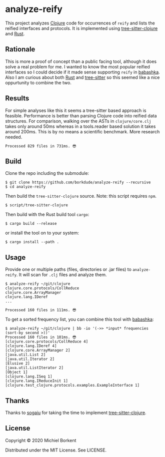 # analyze-reify

This project analyzes [Clojure](http://clojure.org/) code for occurrences of
`reify` and lists the reified interfaces and protocols. It is implemented using
[tree-sitter-clojure](https://github.com/sogaiu/tree-sitter-clojure) and
[Rust](https://www.rust-lang.org/).

## Rationale

This is more a proof of concept than a public facing tool, although it does
solve a real problem for me. I wanted to know the most popular reified
interfaces so I could decide if it made sense supporting `reify` in
[babashka](https://github.com/borkdude/babashka/). Also I am curious about both
[Rust](https://www.rust-lang.org/) and
[tree-sitter](https://github.com/tree-sitter/) so this seemed like a nice
oppurtunity to combine the two.

## Results

For simple analyses like this it seems a tree-sitter based approach is
feasible. Performance is better than parsing Clojure code into reified data
structures. For comparison, walking over the ASTs in `clojure/core.clj` takes
only around 50ms whereas in a tools.reader based solution it takes around
200ms. This is by no means a scientific benchmark. More research needed.

```
Processed 829 files in 731ms. 😎
```

## Build

Clone the repo including the submodule:

```
$ git clone https://github.com/borkdude/analyze-reify --recursive
$ cd analyze-reify
```

Then build the `tree-sitter-clojure` source. Note: this script
requires `npm`.

```
$ script/tree-sitter-clojure
```

Then build with the Rust build tool `cargo`:

```
$ cargo build --release
```

or install the tool on to your system:

```
$ cargo install --path .
```

## Usage

Provide one or multiple paths (files, directories or .jar files) to
`analyze-reify`. It will scan for `.clj` files and analyze them.

```
$ analyze-reify ~/git/clojure
clojure.core.protocols/CollReduce
clojure.core.ArrayManager
clojure.lang.IDeref
...

Processed 160 files in 111ms. 😎
```

To get a sorted frequency list, you can combine this tool with
[babashka](https://github.com/borkdude/babashka/):

```
$ analyze-reify ~/git/clojure | bb -io '(->> *input* frequencies (sort-by second >))'
Processed 160 files in 101ms. 😎
[clojure.core.protocols/CollReduce 4]
[clojure.lang.IDeref 4]
[clojure.core.ArrayManager 2]
[java.util.List 2]
[java.util.Iterator 2]
[Elusive 2]
[java.util.ListIterator 2]
[Object 1]
[clojure.lang.ISeq 1]
[clojure.lang.IReduceInit 1]
[clojure.test_clojure.protocols.examples.ExampleInterface 1]
```

## Thanks

Thanks to [sogaiu](https://github.com/sogaiu/) for taking the time to implement
[tree-sitter-clojure](https://github.com/sogaiu/tree-sitter-clojure).

## License

Copyright © 2020 Michiel Borkent

Distributed under the MIT License. See LICENSE.
